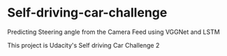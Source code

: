 # Self-driving-car-challenge
Predicting Steering angle from the Camera Feed using VGGNet and LSTM

This project is Udacity's Self driving Car Challenge 2
